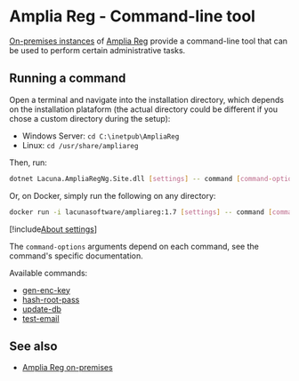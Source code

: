 ﻿# Amplia Reg - Command-line tool

[On-premises instances](../index.md) of [Amplia Reg](../../index.md) provide a command-line tool that can be
used to perform certain administrative tasks.

## Running a command

Open a terminal and navigate into the installation directory, which depends on the installation plataform
(the actual directory could be different if you chose a custom directory during the setup):

* Windows Server: `cd C:\inetpub\AmpliaReg`
* Linux: `cd /usr/share/ampliareg`

Then, run:

```sh
dotnet Lacuna.AmpliaRegNg.Site.dll [settings] -- command [command-options]
```

Or, on Docker, simply run the following on any directory:

```sh
docker run -i lacunasoftware/ampliareg:1.7 [settings] -- command [command-options]
```

[!include[About settings](includes/about-settings.md)]

The `command-options` arguments depend on each command, see the command's specific documentation.

Available commands:

* [gen-enc-key](gen-enc-key.md)
* [hash-root-pass](hash-root-pass.md)
* [update-db](update-db.md)
* [test-email](test-email.md)

## See also

* [Amplia Reg on-premises](../index.md)
